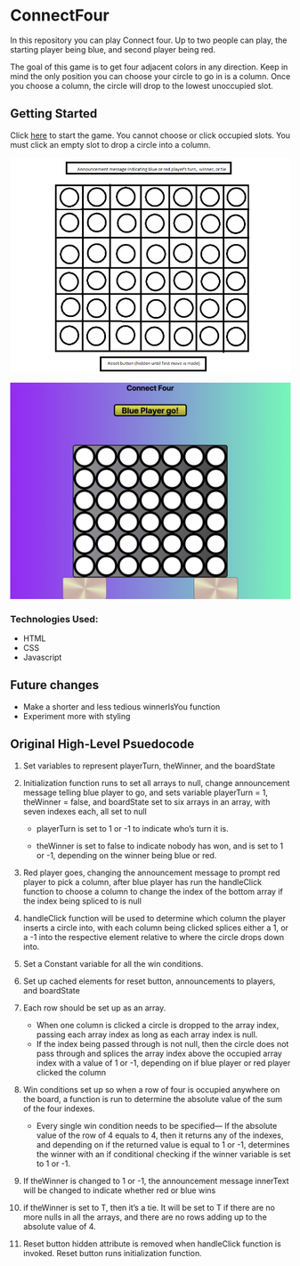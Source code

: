 # ConnectFour


In this repository you can play Connect four. Up to two people can play, the starting player being blue, and second player being red. 

The goal of this game is to get four adjacent colors in any direction. Keep in mind the only position you can choose your circle to go in is a column. Once you choose a column, the circle will drop to the lowest unoccupied slot.



## Getting Started

Click [here](https://connect-four-con-lt-dr.surge.sh/) to start the game. You cannot choose or click occupied slots. You must click an empty slot to drop a circle into a column.




![wireframe](images/connect4wireframe.png)



![screenshots of final product game pending](images/styled-screenshot.png)

### Technologies Used:

- HTML
- CSS
- Javascript


## Future changes

- Make a shorter and less tedious winnerIsYou function
- Experiment more with styling

## Original High-Level Psuedocode

1) Set variables to represent playerTurn, theWinner, and the boardState

2) Initialization function runs to set all arrays to null, change announcement message telling blue player to go, and sets variable playerTurn = 1, theWinner = false, and boardState set to six arrays in an array, with seven indexes each, all set to null

	- playerTurn is set to 1 or -1 to indicate who’s turn it is.

	- theWinner is set to false to indicate nobody has won, and is set to 1 or -1, depending on the winner being blue or red.



3) Red player goes, changing the announcement message to prompt red player to pick a column, after blue player has run the handleClick function to choose a column to change the index of the bottom array if the index being spliced to is null

4) handleClick function will be used to determine which column the player inserts a circle into, with each column being clicked splices either a 1, or a -1 into the respective element relative to where the circle drops down into.


5) Set a Constant variable for all the win conditions.


6) Set up cached elements for reset button, announcements to players, and boardState


7) Each row should be set up as an array.
	-  When one column is clicked a circle is dropped to the array index, passing each array index as long as each array index is null. 
	- If the index being passed through is not null, then the circle does not pass through and splices the array index above the occupied array index with a value of 1 or -1, depending on if blue player or red player clicked the column



8) Win conditions set up so when a row of four is occupied anywhere on the board, a function is run to determine the absolute value of the sum of the four indexes. 
	
	- Every single win condition needs to be specified— If the absolute value of the row of 4 equals to 4, then it returns any of the indexes, and depending on if the returned value is equal to 1 or -1, determines the winner with an if conditional 	checking if the winner variable is set to 1 or -1. 

9) If theWinner is changed to 1 or -1, the announcement message innerText will be changed to indicate whether red or blue wins

10) if theWinner is set to T, then it’s a tie. It will be set to T if there are no more nulls in all the arrays, and there are no rows adding up to the absolute value of 4.

11) Reset button hidden attribute is removed when handleClick function is invoked. Reset button runs initialization function.




